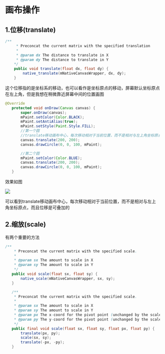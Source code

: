 # 画布操作       

## 1.位移(translate)    
```java
/**
     * Preconcat the current matrix with the specified translation
     *
     * @param dx The distance to translate in X
     * @param dy The distance to translate in Y
    */
    public void translate(float dx, float dy) {
        native_translate(mNativeCanvasWrapper, dx, dy);
    }
```    
这个位移指的是坐标系的移动，也可以看作是坐标原点的移动，屏幕默认坐标原点在左上角，但是我想在稍微靠近屏幕中间的位置画图      

```java
@Override
   protected void onDraw(Canvas canvas) {
       super.onDraw(canvas);
       mPaint.setColor(Color.BLACK);
       mPaint.setAntiAlias(true);
       mPaint.setStyle(Paint.Style.FILL);
       //第一个圆
       //translate移动画布中心，每次移动相对于当前位置，而不是相对与左上角坐标原点
       canvas.translate(200, 200);
       canvas.drawCircle(0, 0, 100, mPaint);

       //第二个圆
       mPaint.setColor(Color.BLUE);
       canvas.translate(200, 200);
       canvas.drawCircle(0, 0, 100, mPaint);
   }
```     
效果如图        

![](http://i2.muimg.com/588926/6413f9e051e3b51d.png)     

可以看到translate移动画布中心，每次移动相对于当前位置，而不是相对与左上角坐标原点，而且位移是可叠加的        

## 2.缩放(scale)     
有两个重要的方法       
```java
/**
    * Preconcat the current matrix with the specified scale.
    *
    * @param sx The amount to scale in X
    * @param sy The amount to scale in Y
    */
   public void scale(float sx, float sy) {
       native_scale(mNativeCanvasWrapper, sx, sy);
   }

   /**
    * Preconcat the current matrix with the specified scale.
    *
    * @param sx The amount to scale in X
    * @param sy The amount to scale in Y
    * @param px The x-coord for the pivot point (unchanged by the scale)
    * @param py The y-coord for the pivot point (unchanged by the scale)
    */
   public final void scale(float sx, float sy, float px, float py) {
       translate(px, py);
       scale(sx, sy);
       translate(-px, -py);
   }
```
